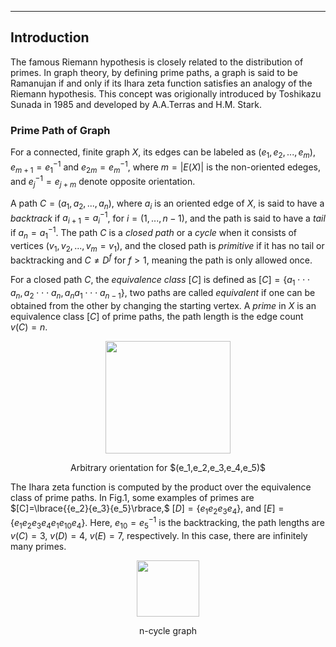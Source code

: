---
## Introduction
The famous Riemann hypothesis is closely related to the distribution of primes. In graph theory, by defining prime paths, a graph is said to be Ramanujan if and only if its Ihara zeta function satisfies an analogy of the Riemann hypothesis. This concept was origionally introduced by Toshikazu Sunada in 1985 and developed by A.A.Terras and H.M. Stark.

###  Prime Path of Graph
For a connected, finite graph $X$, its edges can be labeled as $(e_1,e_2,...,e_m)$, $e_{m+1}=e_1^{-1}$ and  $e_{2m}=e_m^{-1}$, where $m=|E(X)|$ is the non-oriented edeges, and $e_j^{-1}=e_{j+m}$ denote opposite orientation.

A path $C=(a_1,a_2,...,a_n)$, where $a_i$ is an oriented edge of $X$, is said to have a $backtrack$ if $a_{i+1}=a_i^{-1}$, for $i=(1,...,n-1)$, and the path is said to have a $tail$ if $a_{n}=a_1^{-1}$. The path $C$ is a $closed$ $path$ or a $cycle$ when it consists of vertices $(v_1,v_2,...,v_m=v_1)$, and the closed path is $primitive$ if it has no tail or backtracking and $C\neq{D^f}$ for $f>1$, meaning the path is only allowed once.

For a closed path $C$, the $equivalence$ $class$ $[C]$ is defined as 
$[C]=\lbrace{a_1}\cdot \cdot\cdot{a_n},{a_2}\cdot\cdot\cdot{a_n},{a_n}{a_1}\cdot\cdot\cdot{a_{n-1}}\rbrace$,
two paths are called $equivalent$ if one can be obtained from the other by changing the starting vertex. 
A $prime$ in $X$ is an equivalence class $[C]$ of prime paths, the path length is the edge count $v(C)=n$.

<p align="center"><img src= "https://user-images.githubusercontent.com/66701331/187326050-c8d93df8-d35c-4b4f-a9e4-c5ef29b08945.png" width="200" height="180"> <p/>
<p align="center"> Arbitrary orientation for $(e_1,e_2,e_3,e_4,e_5)$ </p>

The Ihara zeta function is computed by the product over the equivalence class of prime paths. In Fig.1, some examples of primes are 
$[C]=\lbrace{{e_2}{e_3}{e_5}\rbrace,$
$[D]=\lbrace{e_1}{e_2}{e_3}{e_4}\rbrace,$
and 
$[E]=\lbrace{e_1}{e_2}{e_3}{e_4}{e_1}{e_{10}}{e_4}\rbrace.$
Here, 
$e{_{10}}=e{{_5}^{-1}}$
is the backtracking, the path lengths are $v(C)=3$, $v(D)=4$, $v(E)=7$, respectively. 
In this case, there are infinitely many primes.


<p align="center"><img src= "https://user-images.githubusercontent.com/66701331/187325623-ef6c34c3-656e-4ffc-b173-2135757965ce.png" width="100" height="90"> <p/>
<p align="center"> n-cycle graph</p>

<p/>
<script type="text/javascript" charset="utf-8" src=" https://cdn.mathjax.org/mathjax/latest/MathJax.js?config=TeX-AMS-MML_HTMLorMML, https://vincenttam.github.io/javascripts/MathJaxLocal.js"></script>
